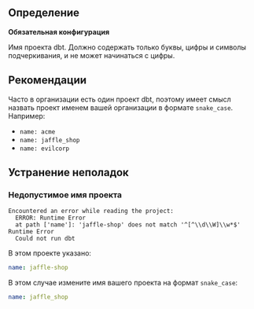 ## Определение
**Обязательная конфигурация**

Имя проекта dbt. Должно содержать только буквы, цифры и символы подчеркивания, и не может начинаться с цифры.

## Рекомендации
Часто в организации есть один проект dbt, поэтому имеет смысл назвать проект именем вашей организации в формате `snake_case`. Например:
* `name: acme`
* `name: jaffle_shop`
* `name: evilcorp`

## Устранение неполадок
### Недопустимое имя проекта

```
Encountered an error while reading the project:
  ERROR: Runtime Error
  at path ['name']: 'jaffle-shop' does not match '^[^\\d\\W]\\w*$'
Runtime Error
  Could not run dbt
```

В этом проекте указано:

<File name='dbt_project.yml'>

```yml
name: jaffle-shop
```

</File>

В этом случае измените имя вашего проекта на формат `snake_case`:

<File name='dbt_project.yml'>

```yml
name: jaffle_shop
```

</File>